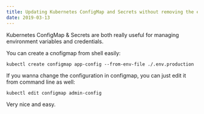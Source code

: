 ```yaml
---
title: Updating Kubernetes ConfigMap and Secrets without removing the existing one
date: 2019-03-13
---
```


Kubernetes ConfigMap & Secrets are both really useful for managing environment variables and credentials.

You can create a cnofigmap from shell easily:

```shell
kubectl create configmap app-config --from-env-file ./.env.production
```

If you wanna change the configuration in configmap, you can just edit it from command line as well:

```shell
kubectl edit configmap admin-config
```

Very nice and easy. 
